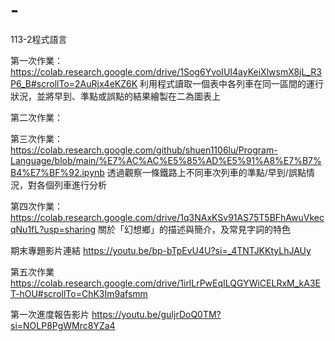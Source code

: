 # -
113-2程式語言

第一次作業：https://colab.research.google.com/drive/1Sog6YvoIUI4ayKeiXlwsmX8jL_R3P6_B#scrollTo=2AuRjx4eKZ6K
利用程式讀取一個表中各列車在同一區間的運行狀況，並將早到、準點或誤點的結果繪製在二為圖表上

第二次作業：

第三次作業：https://colab.research.google.com/github/shuen1106lu/Program-Language/blob/main/%E7%AC%AC%E5%85%AD%E5%91%A8%E7%B7%B4%E7%BF%92.ipynb
透過觀察一條鐵路上不同車次列車的準點/早到/誤點情況，對各個列車進行分析

第四次作業：https://colab.research.google.com/drive/1q3NAxKSv91AS75T5BFhAwuVkecqNu1fL?usp=sharing
關於「幻想鄉」的描述與簡介，及常見字詞的特色

期末專題影片連結
https://youtu.be/bp-bTpEvU4U?si=_4TNTJKKtyLhJAUy

第五次作業
https://colab.research.google.com/drive/1irlLrPwEqILQGYWiCELRxM_kA3ET-hOU#scrollTo=ChK3Im9afsmm

第一次進度報告影片
https://youtu.be/guIjrDoQ0TM?si=NOLP8PgWMrc8YZa4
